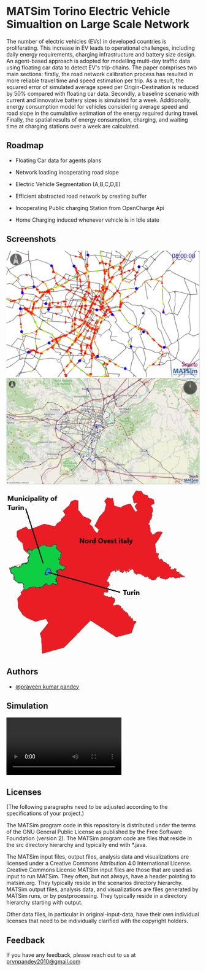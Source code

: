 
# MATSim Torino Electric Vehicle Simualtion on Large Scale Network

The number of electric vehicles (EVs) in developed countries is proliferating. This increase in EV leads to operational challenges, including daily energy requirements, charging infrastructure and battery size design. An agent-based approach is adopted for modelling multi-day traffic data using floating car data to detect EV's trip-chains. The paper comprises two main sections: firstly, the road network calibration process has resulted in more reliable travel time and speed estimation per trip. As a result, the squared error of simulated average speed per Origin-Destination is reduced by 50% compared with floating car data. Secondly, a baseline scenario with current and innovative battery sizes is simulated for a week. Additionally, energy consumption model for vehicles considering average speed and road slope in the cumulative estimation of the energy required during travel. Finally, the spatial results of energy consumption, charging, and waiting time at charging stations over a week are calculated.




## Roadmap

- Floating Car data for agents plans

- Network loading incoperating road slope

- Electric Vehicle Segmentation (A,B,C,D,E)

- Efficient abstracted road network by creating buffer

- Incoperating Public charging Station from OpenCharge Api

- Home Charging induced whenever vehicle is in Idle state


## Screenshots

![Network](/vehicle%20atr%208.PNG)
![Charging Location](/charging_locations.PNG)
![Network](/network.PNG)


## Authors

- [@praveen kumar pandey](https://www.github.com/prvnpandey)

## Simulation

![Simulation Demo](/final_video.mp4)


## Licenses


(The following paragraphs need to be adjusted according to the specifications of your project.)

The MATSim program code in this repository is distributed under the terms of the GNU General Public License as published by the Free Software Foundation (version 2). The MATSim program code are files that reside in the src directory hierarchy and typically end with *.java.

The MATSim input files, output files, analysis data and visualizations are licensed under a Creative Commons Attribution 4.0 International License. Creative Commons License
 MATSim input files are those that are used as input to run MATSim. They often, but not always, have a header pointing to matsim.org. They typically reside in the scenarios directory hierarchy. MATSim output files, analysis data, and visualizations are files generated by MATSim runs, or by postprocessing. They typically reside in a directory hierarchy starting with output.

Other data files, in particular in original-input-data, have their own individual licenses that need to be individually clarified with the copyright holders.


## Feedback

If you have any feedback, please reach out to us at prvnpandey2010@gmail.com




